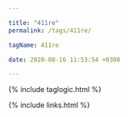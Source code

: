 ```yaml
---

title: "411re"
permalink: /tags/411re/

tagName: 411re

date: 2020-08-16 11:53:54 +0300

---
```


{% include taglogic.html %}

{% include links.html %}

